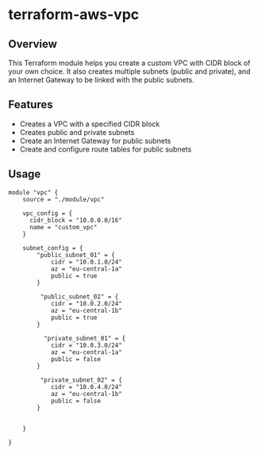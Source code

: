 # terraform-aws-vpc

## Overview
This Terraform module helps you create a custom VPC with CIDR block of your own choice. It also creates multiple subnets (public and private), and an Internet Gateway to be linked with the public subnets.


 ## Features
 - Creates a VPC with a specified CIDR block
 - Creates public and private subnets
 - Create an Internet Gateway for public subnets
 - Create and configure route tables for public subnets

## Usage
```
module "vpc" {
    source = "./module/vpc"

    vpc_config = {
      cidr_block = "10.0.0.0/16"
      name = "custom_vpc"
    }

    subnet_config = {
        "public_subnet_01" = {
            cidr = "10.0.1.0/24"
            az = "eu-central-1a" 
            public = true
        }

         "public_subnet_02" = {
            cidr = "10.0.2.0/24"
            az = "eu-central-1b" 
            public = true
        }

          "private_subnet_01" = {
            cidr = "10.0.3.0/24"
            az = "eu-central-1a" 
            public = false
        }

         "private_subnet_02" = {
            cidr = "10.0.4.0/24"
            az = "eu-central-1b" 
            public = false
        }

      
    }
  
}

```